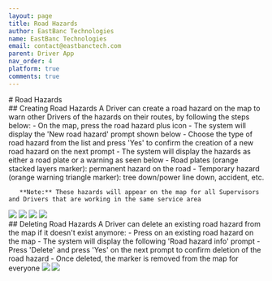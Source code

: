 ```yaml
---
layout: page
title: Road Hazards
author: EastBanc Technologies
name: EastBanc Technologies
email: contact@eastbanctech.com
parent: Driver App
nav_order: 4
platform: true
comments: true
---
```

<section id="Road-Hazards" markdown="1">
# Road Hazards

<section id="Creating-Road-Hazards" markdown="1">
## Creating Road Hazards
A Driver can create a road hazard on the map to warn other Drivers of the hazards on their routes, by following the steps below:
  - On the map, press the road hazard plus icon
  - The system will display the 'New road hazard' prompt shown below
  - Choose the type of road hazard from the list and press 'Yes' to confirm the creation of a new road hazard on the next prompt
  - The system will display the hazards as either a road plate or a warning as seen below
    - Road plates (orange stacked layers marker): permanent hazard on the road
    - Temporary hazard (orange warning triangle marker): tree down/power line down, accident, etc.
    
       **Note:** These hazards will appear on the map for all Supervisors and Drivers that are working in the same service area

<img src="images/driver/da-road-hazards/creating-road-hazard-ios.png" class="ios"/>
<img src="images/driver/da-road-hazards/creating-road-hazard-android.png" class="android"/>
<img src="images/driver/da-road-hazards/creating-road-hazard1-ios.png" class="ios"/>
<img src="images/driver/da-road-hazards/creating-road-hazard1-android.png" class="android"/>

</section>

<section id="Deleting-Road-Hazards" markdown="1">
## Deleting Road Hazards
A Driver can delete an existing road hazard from the map if it doesn't exist anymore: 
  - Press on an existing road hazard on the map
  - The system will display the following 'Road hazard info' prompt
  - Press 'Delete' and press 'Yes' on the next prompt to confirm deletion of the road hazard
  - Once deleted, the marker is removed from the map for everyone

<img src="images/driver/da-road-hazards/deleting-road-hazard-ios.png" class="ios"/>
<img src="images/driver/da-road-hazards/deleting-road-hazard-android.png" class="android"/>
</section>
</section>
